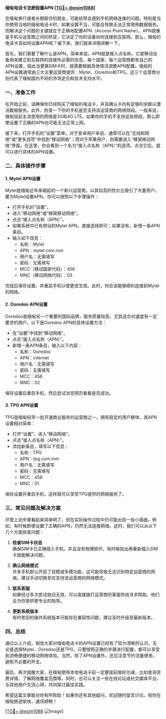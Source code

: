 **缅甸电话卡怎麽設置APN [[TG💪+ @esim1088](https://t.me/s/esim1088)]**

在缅甸旅行或者长期居住的朋友，可能经常会遇到手机网络连接的问题。特别是当你使用当地的缅甸电话卡时，如果设置不当，可能会导致无法正常使用数据服务。而解决这个问题的关键就在于正确地配置APN（Access Point Name）。APN就像是手机与运营商之间的桥梁，它决定了你的设备如何连接到互联网。那么，缅甸的电话卡该如何设置APN呢？接下来，我们就来详细讲解一下。

首先，我们需要了解什么是APN。简单来说，APN就是接入点名称，它是移动设备用来建立到互联网的连接所必需的信息。每个国家、每个运营商都有自己的APN设置，因此当更换SIM卡时，就需要根据具体情况调整APN配置。缅甸的APN设置通常由三大主要运营商提供：Mytel、Ooredoo和TPG。这三个运营商分别代表了缅甸国内不同的市场定位和技术支持水平。

### **一、准备工作**

在开始之前，请确保你已经购买了缅甸的电话卡，并且确认卡内有足够的余额以激活数据服务。此外，检查一下你的手机是否支持该运营商的网络频段。一般来说，缅甸目前主流使用的网络是3G和4G LTE。如果你的手机不支持这些频段，那么即使设置了正确的APN也可能无法正常上网。

接下来，打开手机的“设置”菜单。对于安卓用户来说，通常可以在“无线和网络”或“更多选项”中找到“移动网络”；而对于苹果用户，则需要进入“蜂窝移动网络”界面。在这里，你会看到一个名为“接入点名称（APN）”的选项。点击它后，就可以进行具体的APN设置。

### **二、具体操作步骤**

#### **1. Mytel APN设置**
Mytel是缅甸近年来崛起的一个新兴运营商，以其较高的性价比吸引了大量用户。要为Mytel设置APN，你可以按照以下步骤操作：

- 打开手机的“设置”。
- 进入“移动网络”或“蜂窝移动网络”。
- 点击“接入点名称（APN）”。
- 如果系统中已有预设的Mytel APN，直接选择即可；如果没有，新增一条APN条目。
- 输入如下信息：
  - 名称：Mytel
  - APN：mytel.com.mm
  - 用户名：无需填写
  - 密码：无需填写
  - MCC（移动国家代码）：456
  - MNC（移动网络代码）：03

完成后保存设置，并重启手机以使更改生效。此时，你应该能够顺利连接到Mytel的网络。

#### **2. Ooredoo APN设置**
Ooredoo是缅甸另一个重要的国际品牌，服务质量较高，尤其适合对速度有一定要求的用户。以下是Ooredoo APN的具体设置方法：

- 在“设置”中找到“移动网络”。
- 点击“接入点名称（APN）”。
- 新增一条APN条目，输入以下内容：
  - 名称：Ooredoo
  - APN：internet
  - 用户名：无需填写
  - 密码：无需填写
  - MCC：456
  - MNC：02

保存设置后重启手机，然后尝试浏览网页看看是否成功。

#### **3. TPG APN设置**
TPG是缅甸较早一批开通商业服务的运营商之一，拥有稳定的用户群体。其APN设置相对简单：

- 打开“设置”，进入“移动网络”。
- 点击“接入点名称（APN）”。
- 添加新条目，填写以下信息：
  - 名称：TPG
  - APN：tpg.com.mm
  - 用户名：无需填写
  - 密码：无需填写
  - MCC：456
  - MNC：01

保存设置并重启手机，这样就可以享受TPG提供的网络服务了。

### **三、常见问题及解决方案**

尽管上述步骤看起来简单明了，但在实际操作过程中仍可能出现一些小插曲。例如，有时候即便设置了正确的APN，仍然无法连接网络。这时，我们可以从以下几个方面排查问题：

1. **检查SIM卡状态**  
   确保SIM卡已正确插入手机，并且没有物理损坏。有时候拔出再重新插入SIM卡就能解决问题。

2. **确认网络模式**  
   许多手机默认开启了双模或多模功能，这可能导致无法识别特定运营商的网络。建议手动切换至仅支持该运营商的网络模式。

3. **联系客服**  
   如果经过多次尝试依旧无效，可以直接拨打运营商的客服热线寻求帮助。他们会为你提供更专业的指导。

4. **更新系统版本**  
   有时老旧的操作系统版本可能存在兼容性问题，建议及时升级至最新版本。

### **四、总结**

通过以上介绍，相信大家对缅甸电话卡的APN设置已经有了较为清晰的认识。无论是选择Mytel、Ooredoo还是TPG，只要按照正确的步骤进行配置，都可以享受到流畅便捷的移动网络体验。当然，除了APN设置外，还应注意节约流量使用，避免不必要的开支。

最后，再次提醒大家，在缅甸使用本地电话卡前一定要提前做好功课，比如查询资费详情、了解网络覆盖范围等。同时，也可以关注一些在线论坛或社交媒体平台，与其他用户交流心得，共同探讨最佳实践。

希望这篇文章能对你有所帮助！如果你还有其他疑问，欢迎随时留言讨论。祝你在缅甸旅途愉快，通讯顺畅！

[[TG💪+ @esim1088](https://t.me/s/esim1088) ![Image](https://i.postimg.cc/4NQfJmqS/Snipaste-2025-05-13-00-14-12.png)]